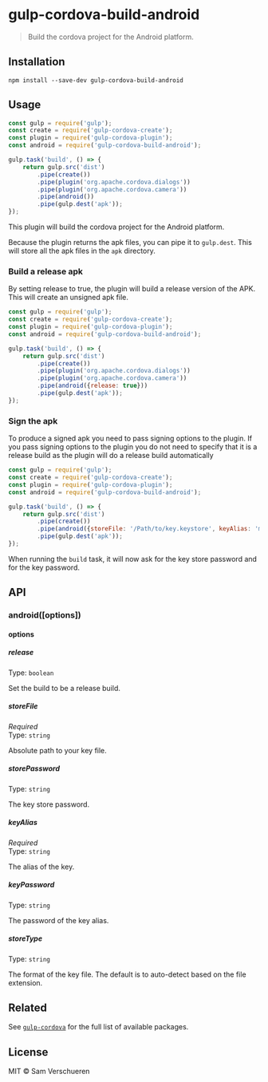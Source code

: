 # gulp-cordova-build-android

> Build the cordova project for the Android platform.


## Installation

```
npm install --save-dev gulp-cordova-build-android
```


## Usage

```js
const gulp = require('gulp');
const create = require('gulp-cordova-create');
const plugin = require('gulp-cordova-plugin');
const android = require('gulp-cordova-build-android');

gulp.task('build', () => {
    return gulp.src('dist')
        .pipe(create())
        .pipe(plugin('org.apache.cordova.dialogs'))
        .pipe(plugin('org.apache.cordova.camera'))
        .pipe(android())
        .pipe(gulp.dest('apk'));
});
```

This plugin will build the cordova project for the Android platform.

Because the plugin returns the apk files, you can pipe it to `gulp.dest`. This will store all the apk files
in the `apk` directory.

### Build a release apk

By setting release to true, the plugin will build a release version of the APK. This will create an unsigned apk file.

```js
const gulp = require('gulp');
const create = require('gulp-cordova-create');
const plugin = require('gulp-cordova-plugin');
const android = require('gulp-cordova-build-android');

gulp.task('build', () => {
    return gulp.src('dist')
        .pipe(create())
        .pipe(plugin('org.apache.cordova.dialogs'))
        .pipe(plugin('org.apache.cordova.camera'))
        .pipe(android({release: true}))
        .pipe(gulp.dest('apk'));
});
```

### Sign the apk

To produce a signed apk you need to pass signing options to the plugin. If you pass signing options to the plugin you do not need to
specify that it is a release build as the plugin will do a release build automatically

```js
const gulp = require('gulp');
const create = require('gulp-cordova-create');
const plugin = require('gulp-cordova-plugin');
const android = require('gulp-cordova-build-android');

gulp.task('build', () => {
    return gulp.src('dist')
        .pipe(create())
        .pipe(android({storeFile: '/Path/to/key.keystore', keyAlias: 'my_alias'}))
        .pipe(gulp.dest('apk'));
});
```

When running the `build` task, it will now ask for the key store password and for the key password.


## API

### android([options])

#### options

##### release

Type: `boolean`

Set the build to be a release build.

##### storeFile

*Required*  
Type: `string`

Absolute path to your key file.

##### storePassword

Type: `string`

The key store password.

##### keyAlias

*Required*  
Type: `string`

The alias of the key.

##### keyPassword

Type: `string`

The password of the key alias.

##### storeType

Type: `string`

The format of the key file. The default is to auto-detect based on the file extension.


## Related

See [`gulp-cordova`](https://github.com/SamVerschueren/gulp-cordova) for the full list of available packages.


## License

MIT © Sam Verschueren
